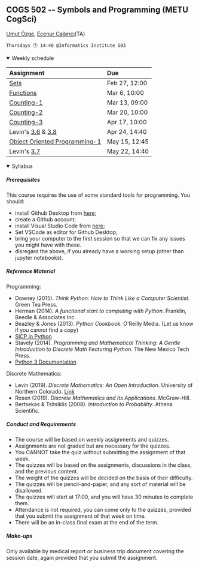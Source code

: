 COGS 502 -- Symbols and Programming (METU CogSci)
-------------------------------------------------------------

[Umut Özge](mailto:umozge@metu.edu.tr), [Ecenur Çağırıcı](mailto:ecenurc@metu.edu.tr)(TA)

```
Thursdays 🕐 14:40 @Informatics Institute S03
```

<details open>
<summary>
Weekly schedule
</summary>

| Assignment | Due
:---|:-------|
|[Sets](https://classroom.github.com/a/F5OzM034)  | Feb 27, 12:00|
|[Functions](https://classroom.github.com/a/5vUVn2wZ)  | Mar 6, 10:00|
|[Counting-1](https://classroom.github.com/a/P-aO2vxQ)  | Mar 13, 09:00|
|[Counting-2](https://classroom.github.com/a/Zr5wVjgX)  | Mar 20, 10:00|
|[Counting-3](https://classroom.github.com/a/ac439Zlg)  | Apr 17, 10:00|
|Levin's [3.6](https://discrete.openmathbooks.org/dmoi4/sec_comb-proofs.html) & [3.8](https://discrete.openmathbooks.org/dmoi4/sec_advPIE.html)| Apr 24, 14:40|
|[Object Oriented Programming-1](https://classroom.github.com/a/Ndbzc_fG)| May 15, 12:45|
|Levin's [3.7](https://discrete.openmathbooks.org/dmoi4/sec-counting-probability.html)| May 22, 14:40|


</details>

<details open>
<summary>
Syllabus
</summary>

##### Prerequisites

This course requires the use of some standard tools for programming. You should:

* install Github Desktop from [here](https://desktop.github.com/);
* create a Github account;
* install Visual Studio Code from [here](https://code.visualstudio.com/);
* Set VSCode as editor for Github Desktop;
* bring your computer to the first session so that we can fix any issues you
    might have with these.
* disregard the above, if you already have a working setup (other than jupyter notebooks).

##### Reference Material 

Programming:

* Downey (2015). _Think Python: How to Think Like a Computer Scientist_. Green
    Tea Press.
* Herman (2014). _A functional start to computing with Python_. Franklin, Beedle
    & Associates Inc.
* Beazley & Jones (2013). _Python Cookbook_. O'Reilly Media. (Let us know if you
    cannot find a copy)
* [SICP in Python](https://wizardforcel.gitbooks.io/sicp-in-python/content/index.html)
* Stavely (2014). _Programming and Mathematical Thinking: A Gentle Introduction
    to Discrete Math Featuring Python_. The New Mexico Tech Press.
* [Python 3 Documentation](https://docs.python.org/3/)

Discrete Mathematics:

* Levin (2019). _Discrete Mathematics: An Open Introduction_. University
    of Northern Colorado. [Link](https://discrete.openmathbooks.org/dmoi3/dmoi.html)
* Rosen (2019). _Discrete Mathematics and Its Applications_. McGraw-Hill.
* Bertsekas & Tsitsiklis (2008). _Introduction to Probability_. Athena
    Scientific.

##### Conduct and Requirements 

* The course will be based on weekly assignments and quizzes.
* Assignments are not graded but are necessary for the quizzes.
* You CANNOT take the quiz without submitting the assignment of that week.
* The quizzes will be based on the assignments, discussions in the class, and
    the previous content.
* The weight of the quizzes will be decided on the basis of their difficulty.
* The quizzes will be pencil-and-paper, and any sort of material will be
    disallowed.
* The quizzes will start at 17:00, and you will have 30 minutes to complete
    them.
* Attendance is not required, you can come only to the quizzes, provided that
    you submit the assignment of that week on time.
* There will be an in-class final exam at the end of the term.

##### Make-ups

Only available by medical report or business trip document covering the session date, again provided that you submit the assignment.

</details>
